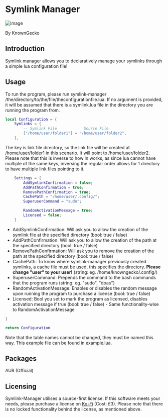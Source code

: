 # Symlink Manager
![image](https://github.com/user-attachments/assets/56479f14-890e-4032-9d27-b74d3d4e915b)


By KnownGecko


## Introduction
Symlink manager allows you to declaratively manage your symlinks through a simple lua configuration file!

## Usage
To run the program, please run symlink-manager /the/directory/to/the/file/theconfigurationfile.lua. If no argument is provided, it will be assumed that there is a symlink.lua file in the directory you are running the program from.

```lua
local Configuration = {
    Symlinks = {
        -- Symlink File            Source File
        ["/home/user/folder1"] = "/home/user/folder2",
    },
```
The key is link file directory, so the link file will be created at /home/user/folder1 in this scenario. It will point to /home/user/folder2. Please note that this is inverse to how ln works, as since lua cannot have multiple of the same keys, inversing the regular order allows for 1 directory to have multiple link files pointing to it.
```lua
    Settings = {
        AddSymlinkConfirmation = false;
        AddPathConfirmation = true;
        RemovePathConfirmation = true;
        CachePath = "/home/user/.config/";
        SuperuserCommand = "sudo";

        RandomActivationMessage = true;
        Licensed = false;
    }
```
- AddSymlinkConfirmation: Will ask you to allow the creation of the symlink file at the specified directory (bool: true / false)
- AddPathConfirmation:  Will ask you to allow the creation of the path at the specified directory (bool: true / false)
- RemovePathConfirmation:  Will ask you to remove the creation of the path at the specified directory (bool: true / false)
- CachePath: To know where symlink-manager previously created symlinks, a cache file must be used, this specifies the directory. **Please change "user" to your user!** (string: eg. /home/knowngecko/.config/)
- SuperuserCommand: Prepends the command to the bash commands that the program runs (string: eg. "sudo", "doas")
- RandomActivationMessage: Enables or disables the random message upon running the program to purchase a license (bool: true / false)
- Licensed: Bool you set to mark the program as licensed, disables activation message if true (bool: true / false) - Same functionality-wise to RandomActivationMessage

```lua
}

return Configuration
```
Note that the table names cannot be changed, they must be named this way. This example file can be found in example.lua.

## Packages
AUR (Official)

##  Licensing
Symlink-Manager utilises a source-first license. If this software meets your needs, please purchase a license on [Ko-Fi](https://ko-fi.com/s/f7d3444a62) (Cost: £3).
Please note that there is no locked functionality behind the license, as mentioned above.

